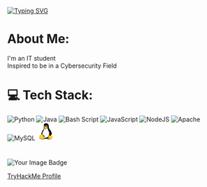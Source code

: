 [![Typing SVG](https://readme-typing-svg.demolab.com?font=Fira+Code&pause=1000&width=435&lines=What's+up!+I'm+JM+-+aka+dd0x)](https://git.io/typing-svg)

#  About Me:
I'm an IT student<br> Inspired to be in a Cybersecurity Field


# 💻 Tech Stack:
![Python](https://img.shields.io/badge/python-3670A0?style=for-the-badge&logo=python&logoColor=ffdd54) ![Java](https://img.shields.io/badge/java-%23ED8B00.svg?style=for-the-badge&logo=openjdk&logoColor=white) ![Bash Script](https://img.shields.io/badge/bash_script-%23121011.svg?style=for-the-badge&logo=gnu-bash&logoColor=white) ![JavaScript](https://img.shields.io/badge/javascript-%23323330.svg?style=for-the-badge&logo=javascript&logoColor=%23F7DF1E) ![NodeJS](https://img.shields.io/badge/node.js-6DA55F?style=for-the-badge&logo=node.js&logoColor=white) ![Apache](https://img.shields.io/badge/apache-%23D42029.svg?style=for-the-badge&logo=apache&logoColor=white) ![MySQL](https://img.shields.io/badge/mysql-4479A1.svg?style=for-the-badge&logo=mysql&logoColor=white)
<img src="https://raw.githubusercontent.com/devicons/devicon/master/icons/linux/linux-original.svg" alt="linux" width="40" height="40"/> </a> </p>

#

<img src="https://tryhackme-badges.s3.amazonaws.com/dd0x.png" alt="Your Image Badge" />

[TryHackMe Profile](https://tryhackme.com/p/dd0x)



